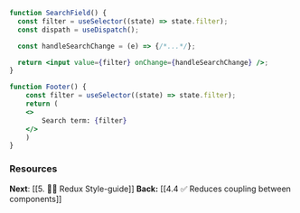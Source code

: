 ```jsx
function SearchField() {
  const filter = useSelector((state) => state.filter);
  const dispath = useDispatch();

  const handleSearchChange = (e) => {/*...*/};

  return <input value={filter} onChange={handleSearchChange} />;
}

function Footer() {
	const filter = useSelector((state) => state.filter);
	return (
	<>
		Search term: {filter}
	</>
	)
}
```

### Resources

**Next**: [[5. 👩‍🎨 Redux Style-guide]]
**Back:** [[4.4 ✅ Reduces coupling between components]]